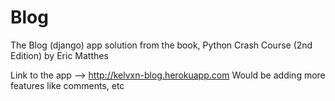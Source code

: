 # Blog
The Blog (django) app solution from the book, Python Crash Course (2nd Edition) by Eric Matthes

Link to the app --> http://kelvxn-blog.herokuapp.com
Would be adding more features like comments, etc
